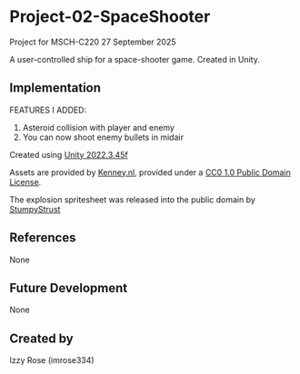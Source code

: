 # Project-02-SpaceShooter

Project for MSCH-C220
27 September 2025

A user-controlled ship for a space-shooter game. Created in Unity.

## Implementation

FEATURES I ADDED: 

1. Asteroid collision with player and enemy
2. You can now shoot enemy bullets in midair



Created using [Unity 2022.3.45f](https://unity.com)

Assets are provided by [Kenney.nl](https://kenney.nl/assets/space-shooter-extension), provided under a [CC0 1.0 Public Domain License](https://creativecommons.org/publicdomain/zero/1.0/).

The explosion spritesheet was released into the public domain by [StumpyStrust](https://opengameart.org/content/explosion-sheet)

## References
None

## Future Development
None

## Created by
Izzy Rose (imrose334)
